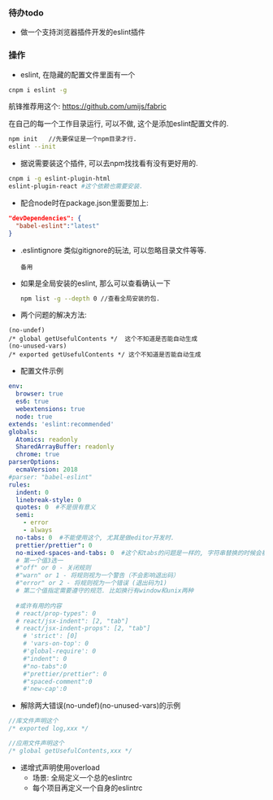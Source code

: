 ### 待办todo

- 做一个支持浏览器插件开发的eslint插件

### 操作

- eslint, 在隐藏的配置文件里面有一个

```sh
cnpm i eslint -g
```

航锋推荐用这个: https://github.com/umijs/fabric

在自己的每一个工作目录运行, 可以不做, 这个是添加eslint配置文件的.

```sh
npm init   //先要保证是一个npm目录才行.
eslint --init  
```



- 据说需要装这个插件, 可以去npm找找看有没有更好用的.

```sh
cnpm i -g eslint-plugin-html 
eslint-plugin-react #这个依赖也需要安装.
```

- 配合node时在package.json里面要加上:

```json
"devDependencies": {
  "babel-eslint":"latest"
}
```

- .eslintignore 类似gitignore的玩法, 可以忽略目录文件等等.

  ```
  备用
  ```

  

- 如果是全局安装的eslint, 那么可以查看确认一下

  ```sh
  npm list -g --depth 0 //查看全局安装的包.
  ```

- 两个问题的解决方法: 

```
(no-undef)
/* global getUsefulContents */  这个不知道是否能自动生成
(no-unused-vars)
/* exported getUsefulContents */ 这个不知道是否能自动生成
```

- 配置文件示例

```yaml
env:
  browser: true
  es6: true
  webextensions: true
  node: true
extends: 'eslint:recommended'
globals:
  Atomics: readonly
  SharedArrayBuffer: readonly
  chrome: true
parserOptions:
  ecmaVersion: 2018
#parser: "babel-eslint"
rules:
  indent: 0 
  linebreak-style: 0
  quotes: 0  #不是很有意义
  semi:
    - error
    - always
  no-tabs: 0  #不能使用这个, 尤其是做editor开发时.
  prettier/prettier": 0
  no-mixed-spaces-and-tabs: 0  #这个和tabs的问题是一样的, 字符串替换的时候会被搞死
  # 第一个值3选一    
  #"off" or 0 - 关闭规则
  #"warn" or 1 - 将规则视为一个警告（不会影响退出码）
  #"error" or 2 - 将规则视为一个错误 (退出码为1)
  # 第二个值指定需要遵守的规范. 比如换行有window和unix两种
  
  #或许有用的内容
  # react/prop-types": 0
  # react/jsx-indent": [2, "tab"]
  # react/jsx-indent-props": [2, "tab"]
	# 'strict': [0]
	# 'vars-on-top': 0
	#'global-require': 0
	#"indent": 0
	#"no-tabs":0
	#"prettier/prettier": 0
	#"spaced-comment":0
	#'new-cap':0
```

- 解除两大错误(no-undef)(no-unused-vars)的示例

```js
//库文件声明这个
/* exported log,xxx */ 

//应用文件声明这个
/* global getUsefulContents,xxx */
```

- 递增式声明使用overload
  - 场景: 全局定义一个总的eslintrc
  - 每个项目再定义一个自身的eslintrc